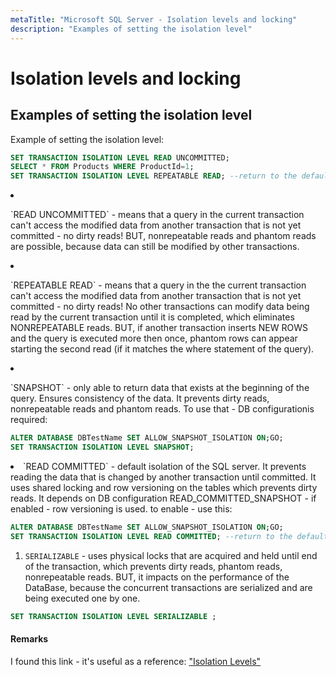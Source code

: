 ```yaml
---
metaTitle: "Microsoft SQL Server - Isolation levels and locking"
description: "Examples of setting the isolation level"
---
```


# Isolation levels and locking



## Examples of setting the isolation level


Example of setting the isolation level:

```sql
SET TRANSACTION ISOLATION LEVEL READ UNCOMMITTED;
SELECT * FROM Products WHERE ProductId=1;
SET TRANSACTION ISOLATION LEVEL REPEATABLE READ; --return to the default one

```


<li>
<p>`READ UNCOMMITTED` - means that a query in the current transaction can't access the modified data from another transaction that is not yet committed - no dirty reads!
BUT, nonrepeatable reads and phantom reads are possible, because data can still be modified by other transactions.</p>
</li>
<li>
<p>`REPEATABLE READ` - means that a query in the the current transaction can't access the modified data from another transaction that is not yet committed - no dirty reads!
No other transactions can modify data being read by the current transaction until it is completed, which eliminates NONREPEATABLE reads. BUT, if another transaction inserts NEW ROWS and the query is executed more then once, phantom rows can appear starting the second read (if it matches the where statement of the query).</p>
</li>
<li>
<p>`SNAPSHOT` - only able to return data that exists at the beginning of the query. Ensures consistency of the data. It prevents dirty reads, nonrepeatable reads and phantom reads.
To use that - DB configurationis required:</p>
</li>

```sql
ALTER DATABASE DBTestName SET ALLOW_SNAPSHOT_ISOLATION ON;GO;
SET TRANSACTION ISOLATION LEVEL SNAPSHOT;

```


<li>`READ COMMITTED` - default isolation of the SQL server. It prevents reading the data that is changed by another transaction until committed. It uses shared locking and row versioning on the tables which prevents dirty reads. It depends on DB configuration READ_COMMITTED_SNAPSHOT - if enabled - row versioning is used.
to enable - use this:</li>

```sql
ALTER DATABASE DBTestName SET ALLOW_SNAPSHOT_ISOLATION ON;GO;
SET TRANSACTION ISOLATION LEVEL READ COMMITTED; --return to the default one

```


1. `SERIALIZABLE` - uses physical locks that are acquired and held until end of the transaction, which prevents dirty reads, phantom reads, nonrepeatable reads. BUT, it impacts on the performance of the DataBase, because the concurrent transactions are serialized and are being executed one by one.

```sql
SET TRANSACTION ISOLATION LEVEL SERIALIZABLE ;

```



#### Remarks


I found this link - it's useful as a reference:
["Isolation Levels"](https://www.simple-talk.com/sql/t-sql-programming/questions-about-t-sql-transaction-isolation-levels-you-were-too-shy-to-ask/)

